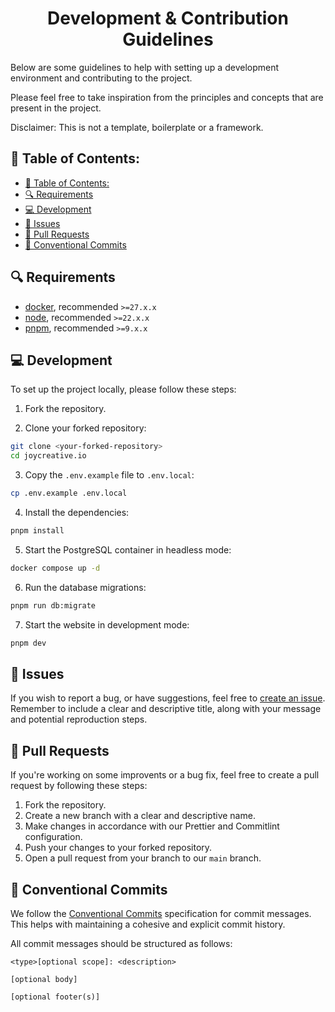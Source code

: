 <h1 align="center">Development & Contribution Guidelines</h1>

Below are some guidelines to help with setting up a development environment and contributing to the project.

Please feel free to take inspiration from the principles and concepts that are present in the project.

Disclaimer: This is not a template, boilerplate or a framework.

## 🤔 Table of Contents:

- [🤔 Table of Contents:](#-table-of-contents)
- [🔍 Requirements](#-requirements)
- [💻 Development](#-development)
- [🔐 Issues](#-issues)
- [🧪 Pull Requests](#-pull-requests)
- [💬 Conventional Commits](#-conventional-commits)

## 🔍 Requirements

- [docker](https://docs.docker.com/engine/install/), recommended `>=27.x.x`
- [node](https://nodejs.org/en), recommended `>=22.x.x`
- [pnpm](https://pnpm.io/installation/), recommended `>=9.x.x`

## 💻 Development

To set up the project locally, please follow these steps:

1. Fork the repository.

2. Clone your forked repository:

```bash
git clone <your-forked-repository>
cd joycreative.io
```

3. Copy the `.env.example` file to `.env.local`:

```bash
cp .env.example .env.local
```

4. Install the dependencies:

```bash
pnpm install
```

5. Start the PostgreSQL container in headless mode:

```bash
docker compose up -d
```

6. Run the database migrations:

```bash
pnpm run db:migrate
```

7. Start the website in development mode:

```bash
pnpm dev
```

## 🔐 Issues

If you wish to report a bug, or have suggestions, feel free to [create an issue](https://github.com/kasparnau/joycreative.io/issues). Remember to include a clear and descriptive title, along with your message and potential reproduction steps.

## 🧪 Pull Requests

If you're working on some improvents or a bug fix, feel free to create a pull request by following these steps:

1. Fork the repository.
2. Create a new branch with a clear and descriptive name.
3. Make changes in accordance with our Prettier and Commitlint configuration.
4. Push your changes to your forked repository.
5. Open a pull request from your branch to our `main` branch.

## 💬 Conventional Commits

We follow the [Conventional Commits](conventionalcommits.org) specification for commit messages. This helps with maintaining a cohesive and explicit commit history.

All commit messages should be structured as follows:

```
<type>[optional scope]: <description>

[optional body]

[optional footer(s)]
```
